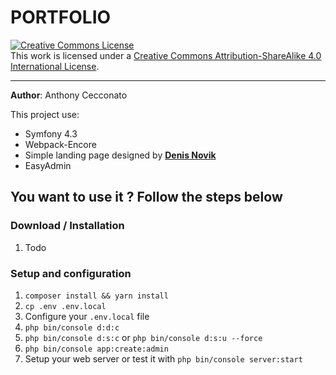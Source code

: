 # PORTFOLIO

<a rel="license" href="http://creativecommons.org/licenses/by-sa/4.0/"><img alt="Creative Commons License" style="border-width:0" src="https://i.creativecommons.org/l/by-sa/4.0/88x31.png" /></a><br />This work is licensed under a <a rel="license" href="http://creativecommons.org/licenses/by-sa/4.0/">Creative Commons Attribution-ShareAlike 4.0 International License</a>.

---

**Author**: Anthony Cecconato

This project use:

- Symfony 4.3
- Webpack-Encore
- Simple landing page designed by **[Denis Novik](https://www.behance.net/novik_denis)**
- EasyAdmin

## You want to use it ? Follow the steps below

### Download / Installation

1. Todo

### Setup and configuration

1. `composer install && yarn install`
2. `cp .env .env.local`
3. Configure your `.env.local` file
4. `php bin/console d:d:c`
5. `php bin/console d:s:c` or `php bin/console d:s:u --force`
6. `php bin/console app:create:admin`
7. Setup your web server or test it with `php bin/console server:start`



